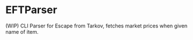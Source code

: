 # EFTParser

(WIP) CLI Parser for Escape from Tarkov, fetches market prices when given name of item.
